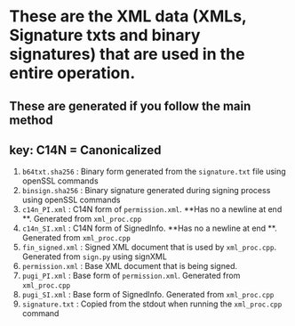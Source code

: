 # These are the XML data (XMLs, Signature txts and binary signatures) that are used in the entire operation. <br>
## These are generated if you follow the main method <br>
## key: C14N = Canonicalized <br>
1.	`b64txt.sha256` : Binary form generated from the `signature.txt` file using openSSL commands
2.	`binsign.sha256` : Binary signature generated during signing process using openSSL commands
3.	`c14n_PI.xml` : C14N form of `permission.xml`.  **Has no a newline at end **. Generated from `xml_proc.cpp`
4.	`c14n_SI.xml` : C14N form of SignedInfo.  **Has no a newline at end **.  Generated from `xml_proc.cpp`
5.	`fin_signed.xml` : Signed XML document that is used by `xml_proc.cpp`. Generated from `sign.py` using signXML
6.	`permission.xml` : Base XML document that is being signed.
7.	`pugi_PI.xml` : Base form of `permission.xml`. Generated from `xml_proc.cpp`
8.	`pugi_SI.xml` : Base form of SignedInfo. Generated from `xml_proc.cpp`
9.	`signature.txt` : Copied from the stdout when running the `xml_proc.cpp` command
